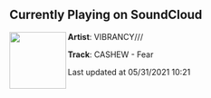 ## Currently Playing on SoundCloud

[<img align="left" width="100" src="https://i1.sndcdn.com/artworks-DGbLDXQuJrZL3Hze-rpJ0zg-t500x500.jpg">](https://soundcloud.com/vibrancylabel/cashew-fear)

**Artist**: VIBRANCY/// 

**Track**: CASHEW - Fear

Last updated at 05/31/2021 10:21
